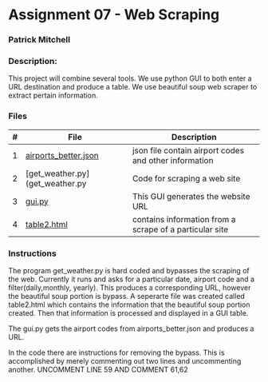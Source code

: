 
# Assignment 07 - Web Scraping
### Patrick Mitchell
### Description:

This project will combine several tools. We use python GUI to both enter a URL destination and produce a table. We use beautiful soup web scraper to extract pertain information. 
### Files

|   #   | File            | Description                                        |
| :---: | --------------- | -------------------------------------------------- |
|   1   | [airports_better.json](airports_better.json)  | json file contain airport codes and other information     |
|   2   | [get_weather.py](get_weather.py   | Code for scraping a web site      |
|   3  | [gui.py](gui.py) | This GUI generates the website URL |
|  4 | [table2.html](table2.html) | contains information from a scrape of a particular site |

### Instructions
The program get_weather.py is hard coded and bypasses the scraping of the web. Currently it runs and asks for a particular date, airport code and a filter(daily,monthly, yearly). This produces a corresponding URL, however the beautiful soup portion is bypass. A seperarte file was created called table2.html which contains the information that the beautiful soup portion created. Then that information is processed and displayed in a GUI table. 

The gui.py gets the airport codes from airports_better.json and produces a URL. 

In the code there are instructions for removing the bypass. This is accomplished by merely commenting out two lines and uncommenting another. 
UNCOMMENT LINE 59 AND COMMENT 61,62
